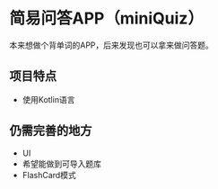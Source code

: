 # 简易问答APP（miniQuiz）
本来想做个背单词的APP，后来发现也可以拿来做问答题。

## 项目特点
- 使用Kotlin语言

## 仍需完善的地方
- UI
- 希望能做到可导入题库
- FlashCard模式
